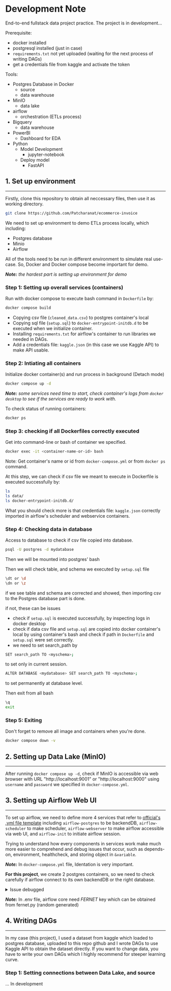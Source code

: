 # Development Note
End-to-end fullstack data project practice. The project is in development...

Prerequisite:
- docker installed
- postgresql installed (just in case)
- `requirements.txt` not yet uploaded (waiting for the next process of writing DAGs)
- get a credentials file from kaggle and activate the token

Tools:
- Postgres Database in Docker
    - source
    - data warehouse
- MinIO
    - data lake
- airflow
    - orchestration (ETLs process)
- Bigquery
    - data warehouse
- PowerBI
    - Dashboard for EDA
- Python
    - Model Development
        - jupyter-notebook
    - Deploy model
        - FastAPI

## 1. Set up environment
---
Firstly, clone this repository to obtain all neccessary files, then use it as working directory.
```bash
git clone https://github.com/Patcharanat/ecommerce-invoice
```
We need to set up environment to demo ETLs process locally, which including:
- Postgres database
- Minio
- Airflow

All of the tools need to be run in different environment to simulate real use-case. So, Docker and Docker compose become important for demo.

***Note:** the hardest part is setting up environment for demo*

### **Step 1: Setting up overall services (containers)**
Run with docker compose to execute bash command in `Dockerfile` by:
```bash
docker compose build
```
- Copying csv file (`cleaned_data.csv`) to postgres container's local
- Copying sql file (`setup.sql`) to `docker-entrypoint-initdb.d` to be executed when we initialize container.
- Installing `requirements.txt` for airflow's container to run libraries we needed in DAGs.
- Add a credentials file: `kaggle.json` (in this case we use Kaggle API) to make API usable.

### **Step 2: Intiating all containers**
Initialize docker container(s) and run process in background (Detach mode)
```bash
docker compose up -d
```

***Note:** some services need time to start, check container's logs from `docker desktop` to see if the services are ready to work with.*

To check status of running containers:
```bash
docker ps
```

### **Step 3: checking if all Dockerfiles correctly executed**
Get into command-line or bash of container we specified.
```bash
docker exec -it <container-name-or-id> bash
```
Note: Get container's name or id from `docker-compose.yml` or from `docker ps` command.

At this step, we can check if csv file we meant to execute in Dockerfile is executed successfully by:
```bash
ls
ls data/
ls docker-entrypoint-initdb.d/
```
What you should check more is that credentials file: `kaggle.json` correctly imported in airflow's scheduler and webservice containers.

### **Step 4: Checking data in database**
Access to database to check if csv file copied into database.
```bash
psql -U postgres -d mydatabase
```
Then we will be mounted into postgres' bash

Then we will check table, and schema we executed by `setup.sql` file
```bash
\dt or \d
\dn or \z
```
if we see table and schema are corrected and showed, then importing csv to the Postgres database part is done.

if not, these can be issues
- check if `setup.sql` is executed successfully, by inspecting logs in docker desktop
- check if data csv file and `setup.sql` are copied into docker container's local by using container's bash and check if path in `Dockerfile` and `setup.sql` were set correctly.
- we need to set search_path by
```bash
SET search_path TO <myschema>;
```
to set only in current session.
```bash
ALTER DATABASE <mydatabase> SET search_path TO <myschema>; 
```
to set permanently at database level.

Then exit from all bash
```bash
\q
exit
```
### **Step 5: Exiting**
Don't forget to remove all image and containers when you're done.
```bash
docker compose down -v
```

## 2. Setting up Data Lake (MinIO)
---
After running `docker compose up -d`, check if MinIO is accessible via web browser with URL "http://localhost:9001" or "http://localhost:9000" using `username` and `password` we specified in `docker-compose.yml`.

## 3. Setting up Airflow Web UI
---
To set up airflow, we need to define more 4 services that refer to [official's .yml file template](https://airflow.apache.org/docs/apache-airflow/2.6.1/docker-compose.yaml) including `airflow-postgres` to be backendDB, `airflow-scheduler` to make scheduler, `airflow-webserver` to make airflow accessible via web UI, and `airflow-init` to initiate airflow session.

Trying to understand how every components in services work make much more easier to comprehend and debug issues that occur, such as depends-on, environment, healthcheck, and storing object in `&variable`.

***Note:*** In `docker-compose.yml` file, Identation is very important.

**For this project**, we create 2 postgres containers, so we need to check carefully if airflow connect to its own backendDB or the right database.

<details><summary>Issue debugged</summary>
<p>
use this template from official's document in `.env` file:

```python
postgresql+psycopg2://<user>:<password>@<host>/<db>

#or

[dialect]+[driver]://[username:password]@[host:port]/[database]

# which results in

AIRFLOW__DATABASE__SQL_ALCHEMY_CONN=postgresql+psycopg2://airflow:airflow@airflow-postgres/airflow
```

</p>
</details>

***Note:*** In .env file, airflow core need *FERNET* key which can be obtained from fernet.py (random generated)

## 4. Writing DAGs
---
In my case (this project), I used a dataset from kaggle which loaded to postgres database, uploaded to this repo github and I wrote DAGs to use Kaggle API to obtain the dataset directly. If you want to change data, you have to write your own DAGs which I highly recommend for steeper learning curve.

### Step 1: Setting connections between Data Lake, and source
... In development